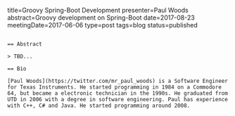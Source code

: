 title=Groovy Spring-Boot Development
presenter=Paul Woods
abstract=Groovy development on Spring-Boot
date=2017-08-23
meetingDate=2017-06-06
type=post
tags=blog
status=published
~~~~~~

== Abstract

> TBD...

== Bio

[Paul Woods](https://twitter.com/mr_paul_woods) is a Software Engineer for Texas Instruments. He started programming in 1984 on a Commodore 64, but became a electronic technician in the 1990s. He graduated from UTD in 2006 with a degree in software engineering. Paul has experience with C++, C# and Java. He started programming around 2008.
